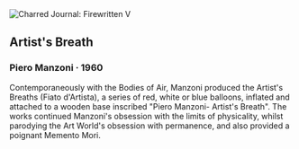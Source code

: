 <div class="artwork-of-the-day">
  <div class="container">
    <div class="img-wrapper">
      <img
        src="https://uploads4.wikiart.org/images/piero-manzoni/artist-s-breath-1960.jpg"
        alt="Charred Journal: Firewritten V" />
    </div>
    <div class="artwork-detail">
      <div class="artwork-origin"> 
        <h2 class="artwork-name">Artist's Breath</h2>
        <h3 class="artist">
          Piero Manzoni
                    ·  1960
        </h3>
      </div>
      <p class="description">
        <span class="artwork-description-text ng-binding" ng-bind-html="viewModel.ArtworkOfTheDay.Description | unsafe">Contemporaneously with the Bodies of Air, Manzoni produced the Artist's Breaths (Fiato d'Artista), a series of red, white or blue balloons, inflated and attached to a wooden base inscribed "Piero Manzoni- Artist's Breath". The works continued Manzoni's obsession with the limits of physicality, whilst parodying the Art World's obsession with permanence, and also provided a poignant Memento Mori.</span>
                        <div class="text-shadow-container ng-hide" ng-show="showShadow"></div>
      </p>
    </div>
  </div>

</div>
